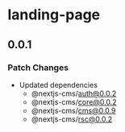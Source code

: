 # landing-page

## 0.0.1

### Patch Changes

- Updated dependencies
  - @nextjs-cms/auth@0.0.2
  - @nextjs-cms/core@0.0.2
  - @nextjs-cms/cms@0.0.9
  - @nextjs-cms/rsc@0.0.2
